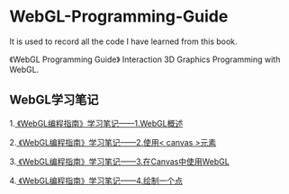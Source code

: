# WebGL-Programming-Guide
It is used to record all the code I have learned from this book.

《WebGL Programming Guide》
Interaction 3D Graphics Programming with WebGL.

WebGL学习笔记
----------
1.[ 《WebGL编程指南》学习笔记——1.WebGL概述 ]( https://hushhw.cn/2017/12/21/01webgl01/ )
 
2.[ 《WebGL编程指南》学习笔记——2.使用< canvas >元素 ]( https://hushhw.cn/2017/12/21/02webgl02/ )

3.[ 《WebGL编程指南》学习笔记——3.在Canvas中使用WebGL ]( https://hushhw.cn/2017/12/24/03webgl03/ )

4.[ 《WebGL编程指南》学习笔记——4.绘制一个点 ]( https://hushhw.cn/2017/12/24/04webgl04/ )
